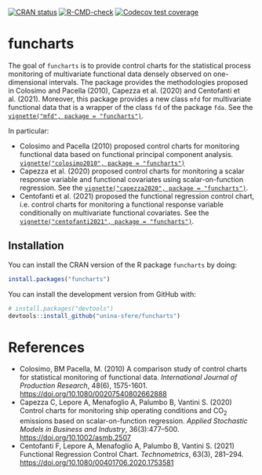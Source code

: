 
<!-- README.md is generated from README.Rmd. Please edit that file -->
<!-- badges: start -->

[![CRAN
status](https://www.r-pkg.org/badges/version/funcharts)](https://CRAN.R-project.org/package=funcharts)
[![R-CMD-check](https://github.com/unina-sfere/funcharts/workflows/R-CMD-check/badge.svg)](https://github.com/unina-sfere/funcharts/actions)
[![Codecov test
coverage](https://codecov.io/gh/unina-sfere/funcharts/branch/main/graph/badge.svg)](https://app.codecov.io/gh/unina-sfere/funcharts?branch=main)
<!-- badges: end -->

# funcharts

The goal of `funcharts` is to provide control charts for the statistical
process monitoring of multivariate functional data densely observed on
one-dimensional intervals. The package provides the methodologies
proposed in Colosimo and Pacella (2010), Capezza et al. (2020) and
Centofanti et al. (2021). Moreover, this package provides a new class
`mfd` for multivariate functional data that is a wrapper of the class
`fd` of the package `fda`. See the
[`vignette("mfd", package = "funcharts")`](https://unina-sfere.github.io/funcharts/articles/mfd.html).

In particular:

- Colosimo and Pacella (2010) proposed control charts for monitoring
  functional data based on functional principal component analysis.
  [`vignette("colosimo2010", package = "funcharts")`](https://unina-sfere.github.io/funcharts/articles/colosimo2010.html)
- Capezza et al. (2020) proposed control charts for monitoring a scalar
  response variable and functional covariates using scalar-on-function
  regression. See the
  [`vignette("capezza2020", package = "funcharts")`](https://unina-sfere.github.io/funcharts/articles/capezza2020.html).
- Centofanti et al. (2021) proposed the functional regression control
  chart, i.e. control charts for monitoring a functional response
  variable conditionally on multivariate functional covariates. See the
  [`vignette("centofanti2021", package = "funcharts")`](https://unina-sfere.github.io/funcharts/articles/centofanti2021.html).

## Installation

You can install the CRAN version of the R package `funcharts` by doing:

``` r
install.packages("funcharts")
```

You can install the development version from GitHub with:

``` r
# install.packages("devtools")
devtools::install_github("unina-sfere/funcharts")
```

# References

- Colosimo, BM Pacella, M. (2010) A comparison study of control charts
  for statistical monitoring of functional data. *International Journal
  of Production Research*, 48(6), 1575-1601.
  <https://doi.org/10.1080/00207540802662888>
- Capezza C, Lepore A, Menafoglio A, Palumbo B, Vantini S. (2020)
  Control charts for monitoring ship operating conditions and
  CO<sub>2</sub> emissions based on scalar-on-function regression.
  *Applied Stochastic Models in Business and Industry*, 36(3):477–500.
  <https://doi.org/10.1002/asmb.2507>
- Centofanti F, Lepore A, Menafoglio A, Palumbo B, Vantini S. (2021)
  Functional Regression Control Chart. *Technometrics*, 63(3), 281–294.
  <https://doi.org/10.1080/00401706.2020.1753581>
